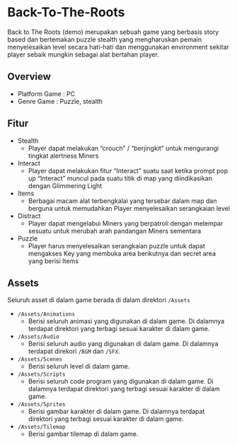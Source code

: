 # Back-To-The-Roots

Back to The Roots (demo) merupakan sebuah game yang berbasis story based dan bertemakan puzzle stealth yang mengharuskan pemain menyelesaikan level secara hati-hati dan menggunakan environment sekitar player sebaik mungkin sebagai alat bertahan player.

## Overview
*	Platform Game : PC
*	Genre Game : Puzzle, stealth

## Fitur
*	Stealth	
    * Player dapat melakukan “crouch” / “berjingkit” untuk mengurangi tingkat alertness Miners
*	Interact
    * Player dapat melakukan fitur “Interact” suatu saat ketika prompt pop up “Interact” muncul pada suatu titik di map yang diindikasikan dengan Glimmering Light
*	Items
    * Berbagai macam alat terbengkalai yang tersebar dalam map dan berguna untuk memudahkan Player menyelesaikan serangkaian level
*	Distract
    * Player dapat mengelabui Miners yang berpatroli dengan melempar sesuatu untuk merubah arah pandangan Miners sementara
*	Puzzle
    * Player harus menyelesaikan serangkaian puzzle untuk dapat mengakses Key yang membuka area berikutnya dan secret area yang berisi Items

## Assets
Seluruh asset di dalam game berada di dalam direktori `/Assets`
* `/Assets/Animations`
   * Berisi seluruh animasi yang digunakan di dalam game. Di dalamnya terdapat direktori yang terbagi sesuai karakter di dalam game.
* `/Assets/Audio`
   * Berisi seluruh audio yang digunakan di dalam game. Di dalamnya terdapat direkori `/BGM` dan `/SFX`.
* `/Assets/Scenes`
   * Berisi seluruh level di dalam game.
* `/Assets/Scripts`
   * Berisi seluruh code program yang digunakan di dalam game. Di dalamnya terdapat direktori yang terbagi sesuai karakter di dalam game.
* `/Assets/Sprites`
   * Berisi gambar karakter di dalam game. Di dalamnya terdapat direktori yang terbagi sesuai karakter di dalam game.
* `/Assets/Tilemap`
   * Berisi gambar tilemap di dalam game.


